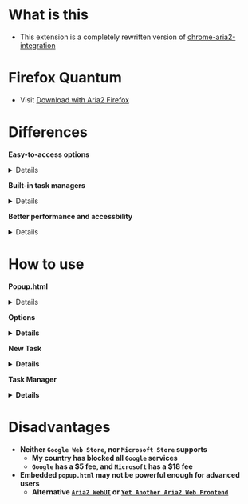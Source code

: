 # What is this

- This extension is a completely rewritten version of [chrome-aria2-integration](https://github.com/robbielj/chrome-aria2-integration)

# Firefox Quantum

- Visit [Download with Aria2 Firefox](https://github.com/jc3213/download_with_aria2-firefox)

# Differences

<b>Easy-to-access options</b>
<details>
  Don't open <b>Options</b> in new tab
  <br>Ability to check for <b>JSONRPC URI</b> and <b>Secret Token</b>
  <br>Ability to modify <b>User Agent</b> for downloads
  <br>Ability to set <b>all-proxy</b> option for downloads automatically
  <br>Capture filters now have better logic, and better performance
  <br>Priority of filters: <b>Ignored Domains</b> > <b>Monitored Domains</b> > <b>File Extensions</b> > <b>File Sizes</b>
</details>

<b>Built-in task managers</b>
<details>
  Show <b>Active</b>, <b>Waiting</b>, <b>Stopped</b> task counts
  <br>Ability to filter task queues based on their status
  <br>Show global <b>Download</b>, <b>Upload</b> speed
  <br>Better <b>progress bar</b>, click to pause or unpause the task
  <br><b>Options</b> button to open <b>Options</b> instantly
  <br>Show error message if an error happens while contacting with <b>Aria2 jsonrpc</b>
  <br>Click <b>❌</b> to stop current task or remove download result
  <br>Click <b>🔍</b> to to open <b>taskDetails</b> window for more detailed infomations
  <br>Click <b>🌌</b> to restart <b>removed</b> or <b>error</b> non-bittorrent downloads
</details>

<b>Better performance and accessbility</b>
<details>
    Full modularization
    <br>New icons
    <br>Native i18n supports
    <br>Removed unnecessary <b>libraries</b>, <b>chrome</b> api and <b>manifest</b> key usage
    <br>Better notifications
</details>

# How to use

<b>Popup.html</b>
<details>
    <b>Top Menu</b>
    <details>
        <b>Tabs with Status</b>
            <details>
            <b>Active</b> - Filter only active downloads on <b>Task Manager</b>
            <br><b>Waiting</b> - Filter downloads those are paused or still in queue
            <br><b>Stopped</b> - Filter downloads stopped or completed
            </details>
        <b>New</b> - Toggle the <b>New Task Window</b>
        <br><b>Purdge</b> - Purdge all downloads that are completed or stopped
    </details>
    <b>Task Manager</b>
    <details>
        <b>❌</b> - Stop downloading task or remove stopped task from <b>Task Manager</b>
        <br><b>🔍</b> - Click to show current <b>Task Details</b>
        <br><b>🌌️</b> - Restart <b>removed<b> or <b>error</b> non-bittorrent downloads
        <br><b>Progress Bar</b> - Click to pause or unpause targeted download
    </details>
    <b>Bottom Menu</b>
    <details>
        <b>Download Speed</b> - Global download speed
        <br><b>Upload Speed</b> - Global updload speed
        <br><b>Option</b> - Open <b>Options.html</b>
    </details>
</details>

<b>Options</b>
<details>
    <b>Basic</b>
    <details>
        <b>JSONRPC URI</b> - Url of your Aria2 jsonrpc
        <br><b>Secret Token</b> - Secret token of your Aria2 jsonrpc
    </details>
    <b>Advanced</b>
    <details>
        <b>User Agent</b> - You can modified user agent for every download
        <br><b>All Proxy</b> - Url of http or https protocol proxy services
        <br><b>Domains over Proxy</b> - Domains that needs a proxy service to download (auto-proxy profile)
    </details>
    <b>Download</b>
    <details>
        <b>Capture</b> - Ability to capture downloads from browser
        <details>
            <b>File Size</b> - Filter downloads based on file size
            <br><b>File Extensions</b> - Filter downloads based on file extensions
            <br><b>Monitored Domains</b> - Capture downloads from listed domains
            <br><b>Ignored Domains</b> - Ignore downloads from listed domains
        </details>
    </details>
</details>

<b>New Task</b>
<details>
    <b>New Task Window</b>
    <details>
        <b>Referer</b> - Change the referer of current download session
        <br><b>Download Url</b> - Input the urls of current download session
        <br><b>Use Proxy</b>
        <details>
            <b>checkbox</b> - Add <b>all-proxy</b> option to current download session (Only once)
            <br><b>textarea</b> - Change proxy service of current download session (Only once)
        </details>
    </details>
</details>

<b>Task Manager</b>
<details>
    <b>Task Name</b> - Click to close <b>Task Details</b> window
    <br><b>Max Download Speed</b> - Ability to limit the max download speed of current download
    <br><b>Max Upload Speed</b> - Ability to limit the max upload speed of current download
    <br><b>Proxy Server</b> - Ability to change proxy server of current download
    <br><b>TaskFiles></b> - Files of current download, click to copy uri for non-bittorrent download
</details>

# Disadvantages

- Neither `Google Web Store`, nor `Microsoft Store` supports
  - My country has blocked all `Google` services
  - `Google` has a $5 fee, and `Microsoft` has a $18 fee
- Embedded `popup.html` may not be powerful enough for advanced users
  - Alternative [`Aria2 WebUI`](https://ziahamza.github.io/webui-aria2/) or [`Yet Another Aria2 Web Frontend`](http://binux.github.io/yaaw/demo/)
